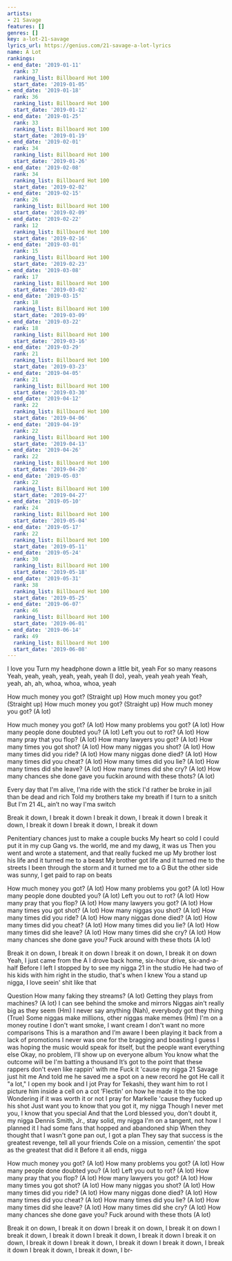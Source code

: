 ```yaml
---
artists:
- 21 Savage
features: []
genres: []
key: a-lot-21-savage
lyrics_url: https://genius.com/21-savage-a-lot-lyrics
name: A Lot
rankings:
- end_date: '2019-01-11'
  rank: 37
  ranking_list: Billboard Hot 100
  start_date: '2019-01-05'
- end_date: '2019-01-18'
  rank: 36
  ranking_list: Billboard Hot 100
  start_date: '2019-01-12'
- end_date: '2019-01-25'
  rank: 33
  ranking_list: Billboard Hot 100
  start_date: '2019-01-19'
- end_date: '2019-02-01'
  rank: 34
  ranking_list: Billboard Hot 100
  start_date: '2019-01-26'
- end_date: '2019-02-08'
  rank: 34
  ranking_list: Billboard Hot 100
  start_date: '2019-02-02'
- end_date: '2019-02-15'
  rank: 26
  ranking_list: Billboard Hot 100
  start_date: '2019-02-09'
- end_date: '2019-02-22'
  rank: 12
  ranking_list: Billboard Hot 100
  start_date: '2019-02-16'
- end_date: '2019-03-01'
  rank: 15
  ranking_list: Billboard Hot 100
  start_date: '2019-02-23'
- end_date: '2019-03-08'
  rank: 17
  ranking_list: Billboard Hot 100
  start_date: '2019-03-02'
- end_date: '2019-03-15'
  rank: 18
  ranking_list: Billboard Hot 100
  start_date: '2019-03-09'
- end_date: '2019-03-22'
  rank: 18
  ranking_list: Billboard Hot 100
  start_date: '2019-03-16'
- end_date: '2019-03-29'
  rank: 21
  ranking_list: Billboard Hot 100
  start_date: '2019-03-23'
- end_date: '2019-04-05'
  rank: 21
  ranking_list: Billboard Hot 100
  start_date: '2019-03-30'
- end_date: '2019-04-12'
  rank: 22
  ranking_list: Billboard Hot 100
  start_date: '2019-04-06'
- end_date: '2019-04-19'
  rank: 22
  ranking_list: Billboard Hot 100
  start_date: '2019-04-13'
- end_date: '2019-04-26'
  rank: 22
  ranking_list: Billboard Hot 100
  start_date: '2019-04-20'
- end_date: '2019-05-03'
  rank: 22
  ranking_list: Billboard Hot 100
  start_date: '2019-04-27'
- end_date: '2019-05-10'
  rank: 24
  ranking_list: Billboard Hot 100
  start_date: '2019-05-04'
- end_date: '2019-05-17'
  rank: 22
  ranking_list: Billboard Hot 100
  start_date: '2019-05-11'
- end_date: '2019-05-24'
  rank: 30
  ranking_list: Billboard Hot 100
  start_date: '2019-05-18'
- end_date: '2019-05-31'
  rank: 38
  ranking_list: Billboard Hot 100
  start_date: '2019-05-25'
- end_date: '2019-06-07'
  rank: 46
  ranking_list: Billboard Hot 100
  start_date: '2019-06-01'
- end_date: '2019-06-14'
  rank: 49
  ranking_list: Billboard Hot 100
  start_date: '2019-06-08'
---
```

I love you
Turn my headphone down a little bit, yeah
For so many reasons
Yeah, yeah, yeah, yeah, yeah, yeah (I do), yeah, yeah yeah yeah
Yeah, yeah, ah, ah, whoa, whoa, whoa, yeah


How much money you got? (Straight up)
How much money you got? (Straight up)
How much money you got? (Straight up)
How much money you got? (A lot)


How much money you got? (A lot)
How many problems you got? (A lot)
How many people done doubted you? (A lot)
Left you out to rot? (A lot)
How many pray that you flop? (A lot)
How many lawyers you got? (A lot)
How many times you got shot? (A lot)
How many niggas you shot? (A lot)
How many times did you ride? (A lot)
How many niggas done died? (A lot)
How many times did you cheat? (A lot)
How many times did you lie? (A lot)
How many times did she leave? (A lot)
How many times did she cry? (A lot)
How many chances she done gave you fuckin around with these thots? (A lot)


Every day that I'm alive, I’ma ride with the stick
I'd rather be broke in jail than be dead and rich
Told my brothers take my breath if I turn to a snitch
But I'm 21 4L, ain’t no way I'ma switch


Break it down, I break it down
I break it down, I break it down
I break it down, I break it down
I break it down, I break it down


Penitentiary chances just to make a couple bucks
My heart so cold I could put it in my cup
Gang vs. the world, me and my dawg, it was us
Then you went and wrote a statement, and that really fucked me up
My brother lost his life and it turned me to a beast
My brother got life and it turned me to the streets
I been through the storm and it turned me to a G
But the other side was sunny, I get paid to rap on beats


How much money you got? (A lot)
How many problems you got? (A lot)
How many people done doubted you? (A lot)
Left you out to rot? (A lot)
How many pray that you flop? (A lot)
How many lawyers you got? (A lot)
How many times you got shot? (A lot)
How many niggas you shot? (A lot)
How many times did you ride? (A lot)
How many niggas done died? (A lot)
How many times did you cheat? (A lot)
How many times did you lie? (A lot)
How many times did she leave? (A lot)
How many times did she cry? (A lot)
How many chances she done gave you?
Fuck around with these thots (A lot)


Break it on down, I break it on down
I break it on down, I break it on down
Yeah, I just came from the A
I drove back home, six-hour drive, six-and-a-half
Before I left I stopped by to see my nigga 21 in the studio
He had two of his kids with him right in the studio, that's when I knew
You a stand up nigga, I love seein' shit like that


Question
How many faking they streams? (A lot)
Getting they plays from machines? (A lot)
I can see behind the smoke and mirrors
Niggas ain't really big as they seem (Hm)
I never say anything (Nah), everybody got they thing (True)
Some niggas make millions, other niggas make memes (Hm)
I'm on a money routine
I don't want smoke, I want cream
I don't want no more comparisons
This is a marathon and I’m aware
I been playing it back from a lack of promotions
I never was one for the bragging and boasting
I guess I was hoping the music would speak for itself, but the people want everything else
Okay, no problem, I’ll show up on everyone album
You know what the outcome will be
I'm batting a thousand
It’s got to the point that these rappers don't even like rappin' with me
Fuck it 'cause my nigga 21 Savage just hit me
And told me he saved me a spot on a new record he got
He call it "a lot," I open my book and I jot
Pray for Tekashi, they want him to rot
I picture him inside a cell on a cot
’Flectin' on how he made it to the top
Wondering if it was worth it or not
I pray for Markelle 'cause they fucked up his shot
Just want you to know that you got it, my nigga
Though I never met you, I know that you special
And that the Lord blessed you, don't doubt it, my nigga
Dennis Smith, Jr., stay solid, my nigga
I'm on a tangent, not how I planned it
I had some fans that hopped and abandoned ship
When they thought that I wasn't gone pan out, I got a plan
They say that success is the greatest revenge, tell all your friends
Cole on a mission, cementin' the spot as the greatest that did it
Before it all ends, nigga


How much money you got? (A lot)
How many problems you got? (A lot)
How many people done doubted you? (A lot)
Left you out to rot? (A lot)
How many pray that you flop? (A lot)
How many lawyers you got? (A lot)
How many times you got shot? (A lot)
How many niggas you shot? (A lot)
How many times did you ride? (A lot)
How many niggas done died? (A lot)
How many times did you cheat? (A lot)
How many times did you lie? (A lot)
How many times did she leave? (A lot)
How many times did she cry? (A lot)
How many chances she done gave you?
Fuck around with these thots (A lot)


Break it on down, I break it on down
I break it on down, I break it on down
I break it down, I break it down
I break it down, I break it down
I break it on down, I break it down
I break it down, I break it down
I break it down, I break it down
I break it down, I break it down, I br-
